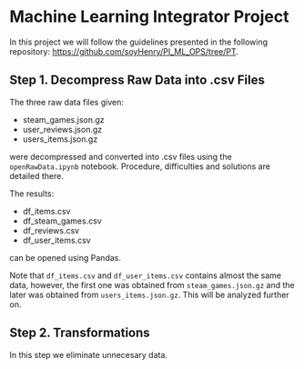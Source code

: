 # Machine Learning Integrator Project

In this project we will follow the guidelines presented in the following repository: <https://github.com/soyHenry/PI_ML_OPS/tree/PT>.

## Step 1. Decompress Raw Data into .csv Files

The three raw data files given:

- steam_games.json.gz
- user_reviews.json.gz
- users_items.json.gz

were decompressed and converted into .csv files using the `openRawData.ipynb` notebook. Procedure, difficulties and solutions are detailed there.

The results:

- df_items.csv
- df_steam_games.csv
- df_reviews.csv
- df_user_items.csv

can be opened using Pandas.

Note that `df_items.csv` and `df_user_items.csv` contains almost the same data, however, the first one was obtained from `steam_games.json.gz` and the later was obtained from `users_items.json.gz`. This will be analyzed further on.

## Step 2. Transformations

In this step we eliminate unnecesary data.
